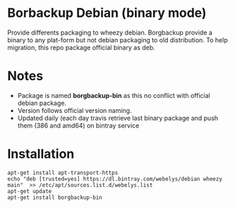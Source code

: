 # Borbackup Debian (binary mode)

Provide differents packaging to wheezy debian.
Borgbackup provide a binary to any plat-form but not debian packaging to old distribution. To help migration, this repo package official binary as deb.

# Notes

* Package is named **borgbackup-bin** as this no conflict with official debian package. 
* Version follows official version naming.
* Updated daily (each day travis retrieve last binary package and push them (386 and amd64) on bintray service


# Installation

```
apt-get install apt-transport-https
echo "deb [trusted=yes] https://dl.bintray.com/webelys/debian wheezy main"  >> /etc/apt/sources.list.d/webelys.list
apt-get update
apt-get install borgbackup-bin 
``` 
